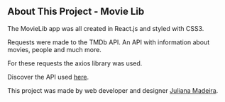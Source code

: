 
## About This Project - Movie Lib

The MovieLib app was all created in React.js and styled with CSS3.

Requests were made to the TMDb API. An API with information about movies, people and much more. 

For these requests the axios library was used.

Discover the API used [here](https://developers.themoviedb.org/3/getting-started/introduction).

This project was made by web developer and designer [Juliana Madeira](https://www.linkedin.com/in/juliana-g-madeira/).

